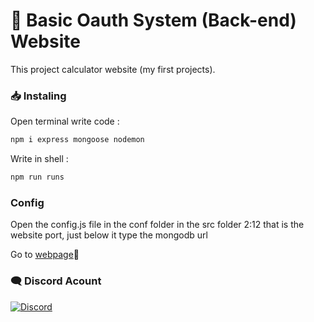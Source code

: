 # 👋 Basic Oauth System (Back-end) Website
This project calculator website (my first projects).

### 📥 Instaling

Open terminal write code : 
```bash
npm i express mongoose nodemon
```
Write in shell :

```js
npm run runs
```
### Config  
Open the config.js file in the conf folder in the src folder 2:12 that is the website port, just below it type the mongodb url

Go to [webpage](http://localhost:3000/)💚

### 🗨️ Discord Acount 

[![Discord](https://lanyard.cnrad.dev/api/1085964318853566524)](https://discord.com/users/1085964318853566524)
